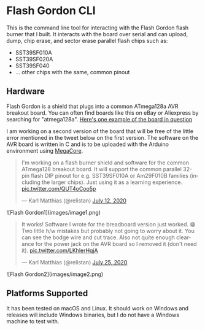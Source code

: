Flash Gordon CLI
================

This is the command line tool for interacting with the Flash Gordon flash
burner that I built. It interacts with the board over serial and can upload,
dump, chip erase, and sector erase parallel flash chips such as:

 * SST39SF010A
 * SST39SF020A
 * SST39SF040
 * ... other chips with the same, common pinout

Hardware
--------

Flash Gordon is a shield that plugs into a common ATmega128a AVR breakout
board. You can often find boards like this on eBay or Aliexpress by searching
for "atmega128a". [Here's one example of the board in
question](https://www.ebay.com/itm/173100806719)

I am working on a second version of the board that will be free of the little
error mentioned in the tweet below on the first version. The software on the
AVR board is written in C and is to be uploaded with the Arduino environment
using [MegaCore](https://github.com/MCUdude/MegaCore).

<blockquote class="twitter-tweet"><p lang="en" dir="ltr">I&#39;m working on a
flash burner shield and software for the common ATmega128 breakout board. It
will support the common parallel 32-pin flash DIP pinout for e.g. SST39SF010A
or Am29F010B families (including the larger chips). Just using it as a learning
experience. <a
href="https://t.co/QUT4oCoo5p">pic.twitter.com/QUT4oCoo5p</a></p>&mdash; Karl
Matthias (@relistan) <a
href="https://twitter.com/relistan/status/1282256215960096775?ref_src=twsrc%5Etfw">July
12, 2020</a></blockquote>
![Flash Gordon1](images/image1.png)

<blockquote class="twitter-tweet"><p lang="en" dir="ltr">It works! Software I
wrote for the breadboard version just worked. 😁Two little h/w mistakes but
probably not going to worry about it. You can see the bodge wire and cut trace.
Also not quite enough clearance for the power jack on the AVR board so I
removed it (don&#39;t need it). <a
href="https://t.co/LKhlerHqjA">pic.twitter.com/LKhlerHqjA</a></p>&mdash; Karl
Matthias (@relistan) <a
href="https://twitter.com/relistan/status/1287041625605185538?ref_src=twsrc%5Etfw">July
25, 2020</a></blockquote>
![Flash Gordon2](images/image2.png)

Platforms Supported
-------------------

It has been tested on macOS and Linux. It should work on Windows and releases
will include Windows binaries, but I do not have a Windows machine to test
with.
